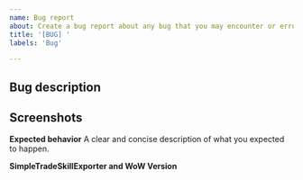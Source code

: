 ```yaml
---
name: Bug report
about: Create a bug report about any bug that you may encounter or error message you are receiving. 
title: '[BUG] '
labels: 'Bug'

---
```

<!-- READ THIS FIRST

Hello, thanks for taking the time to report a bug!

Before you proceed, please verify that you're running the latest version of SimpleTradeSkillExporter. The easiest way to do this is via the Curseforge client, but you can also download the latest version here: https://www.curseforge.com/wow/addons/simple-trade-skill-exporter

SimpleTradeSkillExporter is currently maintained by a single developer using code from a prior developer. It is currently only tested in Cataclysm Classic with plans to add Classic / Season of Discovery. There are no plans to add Retail at this time due to signifigant refactoring that would need to take place.

-->
## Bug description
<!-- Explain in detail what the bug is and how you encountered it. If possible explain how it can be reproduced. -->

## Screenshots
<!-- If you can, please add a screenshot to help explaining the bug. You can drag and drop the image in this input field, no need to upload it to any other image platform. -->

**Expected behavior**
A clear and concise description of what you expected to happen.

**SimpleTradeSkillExporter and WoW Version**
<!--
Which version of SimpleTradeSkillExporter are you using? You can find it by:
- 1. Pressing escape then clicking Addons, and hovering over SimpleTradeSkillExporter
- 2. looking at your SimpleTradeSkillExporter.toc file (open it with any text editor).
It looks something like this: "v1.0.0" or "## Version: 1.0.0".

-->
